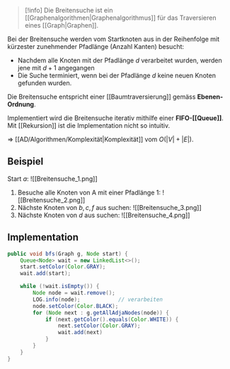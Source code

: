 >[!info]
>Die Breitensuche ist ein [[Graphenalgorithmen|Graphenalgorithmus]] für das Traversieren eines [[Graph|Graphen]].

Bei der Breitensuche werden vom Startknoten aus in der Reihenfolge mit kürzester zunehmender Pfadlänge (Anzahl Kanten) besucht:
- Nachdem alle Knoten mit der Pfadlänge $d$ verarbeitet wurden, werden jene mit $d + 1$ angegangen
- Die Suche terminiert, wenn bei der Pfadlänge $d$ keine neuen Knoten gefunden wurden.

Die Breitensuche entspricht einer [[Baumtraversierung]] gemäss **Ebenen-Ordnung**.

Implementiert wird die Breitensuche iterativ mithilfe einer **FIFO-[[Queue]]**.
Mit [[Rekursion]] ist die Implementation nicht so intuitiv.

=> [[AD/Algorithmen/Komplexität|Komplexität]] vom $O(|V| + |E|)$.

## Beispiel
Start $a$:
![[Breitensuche_1.png]]

1. Besuche alle Knoten von A mit einer Pfadlänge $1$:
![[Breitensuche_2.png]]
2. Nächste Knoten von $b, c, f$ aus suchen:
![[Breitensuche_3.png]]
3. Nächste Knoten von $d$ aus suchen:
![[Breitensuche_4.png]]


## Implementation
```java
public void bfs(Graph g, Node start) {
	Queue<Node> wait = new LinkedList<>();
	start.setColor(Color.GRAY);
	wait.add(start);

	while (!wait.isEmpty()) {
		Node node = wait.remove();
		LOG.info(node);            // verarbeiten
		node.setColor(Color.BLACK);
		for (Node next : g.getAllAdjaNodes(node)) {
			if (next.getColor().equals(Color.WHITE)) {
				next.setColor(Color.GRAY);
				wait.add(next)
			}
		}
	}
}
```

